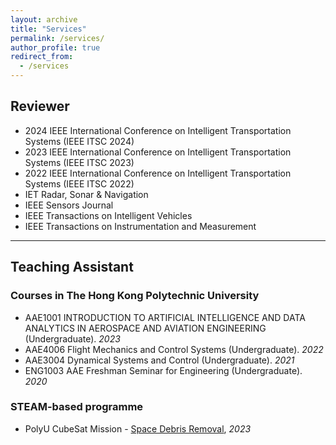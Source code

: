 ```yaml
---
layout: archive
title: "Services"
permalink: /services/
author_profile: true
redirect_from:
  - /services
---
```


## Reviewer
* 2024 IEEE International Conference on Intelligent Transportation Systems (IEEE ITSC 2024)
* 2023 IEEE International Conference on Intelligent Transportation Systems (IEEE ITSC 2023)
* 2022 IEEE International Conference on Intelligent Transportation Systems (IEEE ITSC 2022)
* IET Radar, Sonar & Navigation
* IEEE Sensors Journal
* IEEE Transactions on Intelligent Vehicles
* IEEE Transactions on Instrumentation and Measurement

---

## Teaching Assistant

### Courses in The Hong Kong Polytechnic University
* AAE1001 INTRODUCTION TO ARTIFICIAL INTELLIGENCE AND DATA ANALYTICS IN AEROSPACE AND AVIATION ENGINEERING (Undergraduate). _2023_
* AAE4006 Flight Mechanics and Control Systems (Undergraduate). _2022_
* AAE3004 Dynamical Systems and Control (Undergraduate). _2021_
* ENG1003 AAE Freshman Seminar for Engineering (Undergraduate). _2020_


### STEAM-based programme
* PolyU CubeSat Mission - [Space Debris Removal](https://www.polyu.edu.hk/aae/news-and-events/polyu-cubesat-mission/), _2023_

